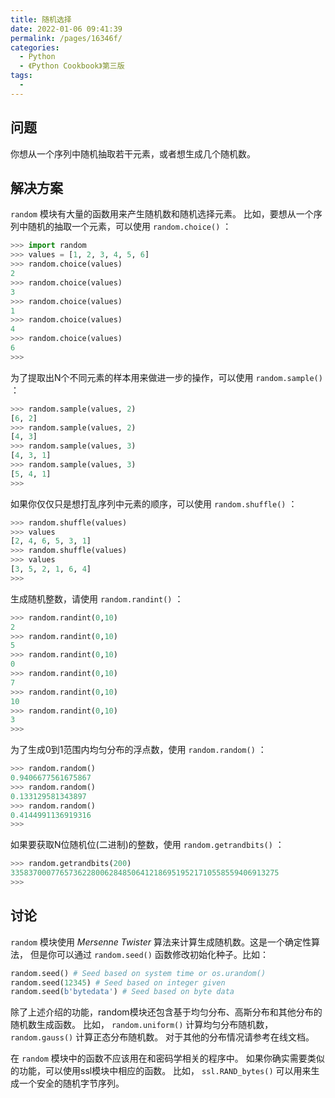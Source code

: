 ```yaml
---
title: 随机选择
date: 2022-01-06 09:41:39
permalink: /pages/16346f/
categories:
  - Python
  - 《Python Cookbook》第三版
tags:
  -
---
```


## 问题

你想从一个序列中随机抽取若干元素，或者想生成几个随机数。

## 解决方案

`random` 模块有大量的函数用来产生随机数和随机选择元素。 比如，要想从一个序列中随机的抽取一个元素，可以使用 `random.choice()` ：

```python
>>> import random
>>> values = [1, 2, 3, 4, 5, 6]
>>> random.choice(values)
2
>>> random.choice(values)
3
>>> random.choice(values)
1
>>> random.choice(values)
4
>>> random.choice(values)
6
>>>
```

为了提取出N个不同元素的样本用来做进一步的操作，可以使用 `random.sample()` ：

```python
>>> random.sample(values, 2)
[6, 2]
>>> random.sample(values, 2)
[4, 3]
>>> random.sample(values, 3)
[4, 3, 1]
>>> random.sample(values, 3)
[5, 4, 1]
>>>
```

如果你仅仅只是想打乱序列中元素的顺序，可以使用 `random.shuffle()` ：

```python
>>> random.shuffle(values)
>>> values
[2, 4, 6, 5, 3, 1]
>>> random.shuffle(values)
>>> values
[3, 5, 2, 1, 6, 4]
>>>
```

生成随机整数，请使用 `random.randint()` ：

```python
>>> random.randint(0,10)
2
>>> random.randint(0,10)
5
>>> random.randint(0,10)
0
>>> random.randint(0,10)
7
>>> random.randint(0,10)
10
>>> random.randint(0,10)
3
>>>
```

为了生成0到1范围内均匀分布的浮点数，使用 `random.random()` ：

```python
>>> random.random()
0.9406677561675867
>>> random.random()
0.133129581343897
>>> random.random()
0.4144991136919316
>>>
```

如果要获取N位随机位(二进制)的整数，使用 `random.getrandbits()` ：

```python
>>> random.getrandbits(200)
335837000776573622800628485064121869519521710558559406913275
>>>
```

## 讨论

`random` 模块使用 *Mersenne Twister* 算法来计算生成随机数。这是一个确定性算法， 但是你可以通过 `random.seed()` 函数修改初始化种子。比如：

```python
random.seed() # Seed based on system time or os.urandom()
random.seed(12345) # Seed based on integer given
random.seed(b'bytedata') # Seed based on byte data
```

除了上述介绍的功能，random模块还包含基于均匀分布、高斯分布和其他分布的随机数生成函数。 比如， `random.uniform()` 计算均匀分布随机数， `random.gauss()` 计算正态分布随机数。 对于其他的分布情况请参考在线文档。

在 `random` 模块中的函数不应该用在和密码学相关的程序中。 如果你确实需要类似的功能，可以使用ssl模块中相应的函数。 比如， `ssl.RAND_bytes()` 可以用来生成一个安全的随机字节序列。